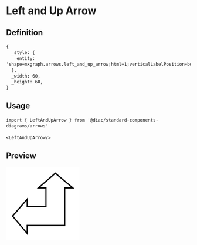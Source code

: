# Left and Up Arrow

## Definition

```
{
  _style: { 
    entity: 'shape=mxgraph.arrows.left_and_up_arrow;html=1;verticalLabelPosition=bottom;verticalAlign=top;strokeWidth=2;strokeColor=#000000;',
  },
  _width: 60,
  _height: 60,
}
```

## Usage

```
import { LeftAndUpArrow } from '@diac/standard-components-diagrams/arrows'

<LeftAndUpArrow/>
```

## Preview

<img src="./left-and-up-arrow.png" width="200"/>
